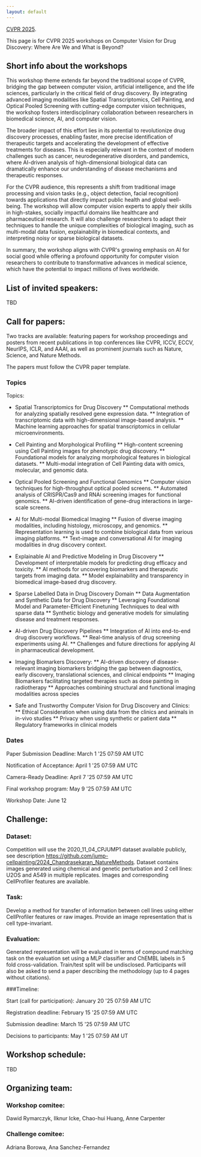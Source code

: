 ```yaml
---
layout: default
---
```


[CVPR 2025](https://cvpr.thecvf.com/Conferences/2025/Dates).

This page is for CVPR 2025 workshops on Computer Vision for Drug Discovery: Where Are We and What is Beyond?

## Short info about the workshops

This workshop theme extends far beyond the traditional scope of CVPR, bridging the gap between computer vision, artificial intelligence, and the life sciences, particularly in the critical field of drug discovery. By integrating advanced imaging modalities like Spatial Transcriptomics, Cell Painting, and Optical Pooled Screening with cutting-edge computer vision techniques, the workshop fosters interdisciplinary collaboration between researchers in biomedical science, AI, and computer vision.

The broader impact of this effort lies in its potential to revolutionize drug discovery processes, enabling faster, more precise identification of therapeutic targets and accelerating the development of effective treatments for diseases. This is especially relevant in the context of modern challenges such as cancer, neurodegenerative disorders, and pandemics, where AI-driven analysis of high-dimensional biological data can dramatically enhance our understanding of disease mechanisms and therapeutic responses.

For the CVPR audience, this represents a shift from traditional image processing and vision tasks (e.g., object detection, facial recognition) towards applications that directly impact public health and global well-being. The workshop will allow computer vision experts to apply their skills in high-stakes, socially impactful domains like healthcare and pharmaceutical research. It will also challenge researchers to adapt their techniques to handle the unique complexities of biological imaging, such as multi-modal data fusion, explainability in biomedical contexts, and interpreting noisy or sparse biological datasets.

In summary, the workshop aligns with CVPR's growing emphasis on AI for social good while offering a profound opportunity for computer vision researchers to contribute to transformative advances in medical science, which have the potential to impact millions of lives worldwide.

## List of invited speakers:

TBD

## Call for papers:
Two tracks are available: featuring papers for workshop proceedings and posters from recent publications in top conferences like CVPR, ICCV, ECCV, NeurIPS, ICLR, and AAAI, as well as prominent journals such as Nature, Science, and Nature Methods.

The papers must follow the CVPR paper template. 

### Topics

Topics:

* Spatial Transcriptomics for Drug Discovery
** Computational methods for analyzing spatially resolved gene expression data.
** Integration of transcriptomic data with high-dimensional image-based analysis.
** Machine learning approaches for spatial transcriptomics in cellular microenvironments.

* Cell Painting and Morphological Profiling
** High-content screening using Cell Painting images for phenotypic drug discovery.
** Foundational models for analyzing morphological features in biological datasets.
** Multi-modal integration of Cell Painting data with omics, molecular, and genomic data.

* Optical Pooled Screening and Functional Genomics
** Computer vision techniques for high-throughput optical pooled screens.
** Automated analysis of CRISPR/Cas9 and RNAi screening images for functional genomics.
** AI-driven identification of gene-drug interactions in large-scale screens.

* AI for Multi-modal Biomedical Imaging
** Fusion of diverse imaging modalities, including histology, microscopy, and genomics.
** Representation learning is used to combine biological data from various imaging platforms.
** Text-image and conversational AI for imaging modalities in drug discovery context.

* Explainable AI and Predictive Modeling in Drug Discovery
** Development of interpretable models for predicting drug efficacy and toxicity.
** AI methods for uncovering biomarkers and therapeutic targets from imaging data.
** Model explainability and transparency in biomedical image-based drug discovery.

* Sparse Labelled Data in Drug Discovery Domain
** Data Augmentation and Synthetic Data for Drug Discovery
** Leveraging Foundational Model and Parameter-Efficient Finetuning Techniques to deal with sparse data 
** Synthetic biology and generative models for simulating disease and treatment responses.

* AI-driven Drug Discovery Pipelines
** Integration of AI into end-to-end drug discovery workflows.
** Real-time analysis of drug screening experiments using AI.
** Challenges and future directions for applying AI in pharmaceutical development.

* Imaging Biomarkers Discovery:
** AI-driven discovery of disease-relevant imaging biomarkers bridging the gap between diagnostics, early discovery, translational sciences, and clinical endpoints 
** Imaging Biomarkers facilitating targeted therapies such as dose painting in radiotherapy 
** Approaches combining structural and functional imaging modalities across species

* Safe and Trustworthy Computer Vision for Drug Discovery and Clinics:
** Ethical Consideration when using data from the clinics and animals in in-vivo studies
** Privacy when using synthetic or patient data 
** Regulatory frameworks in clinical models

### Dates

Paper Submission Deadline: March 1 '25 07:59 AM UTC

Notification of Acceptance: April 1 '25 07:59 AM UTC

Camera-Ready Deadline: April 7 '25 07:59 AM UTC

Final workshop program: May 9 '25 07:59 AM UTC

Workshop Date: June 12

## Challenge: 

### Dataset: 

Competition will use the 2020_11_04_CPJUMP1 dataset available publicly, see description https://github.com/jump-cellpainting/2024_Chandrasekaran_NatureMethods. Dataset contains images generated using chemical and genetic perturbation and 2 cell lines: U2OS and A549 in multiple replicates. Images and corresponding CellProfiler features are available.

### Task: 

Develop a method for transfer of information between cell lines using either CellProfiler features or raw images. Provide an image representation that is cell type-invariant.

### Evaluation: 

Generated representation will be evaluated in terms of compound matching task on the evaluation set using a MLP classifier and ChEMBL labels in 5 fold cross-validation. Train/test split will be undisclosed. Participants will also be asked to send a paper describing the methodology (up to 4 pages without citations).

###Timeline:

Start (call for participation): January 20 '25 07:59 AM UTC

Registration deadline: February 15 '25 07:59 AM UTC

Submission deadline: March 15 '25 07:59 AM UTC

Decisions to participants: May 1 '25 07:59 AM UT

## Workshop schedule:

TBD

## Organizing team:

### Workshop comitee:

Dawid Rymarczyk, Ilknur Icke, Chao-hui Huang, Anne Carpenter

### Challenge comitee:

Adriana Borowa, Ana Sanchez-Fernandez

